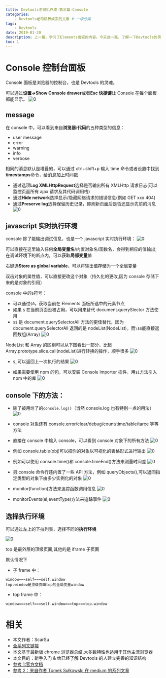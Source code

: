 ```yaml
---
title: Devtools老司机养成-第三篇-Console
categories:
    - Devtools老司机养成系列文章 # 一级分类
tags:
    - Devtools
date: 2019-01-20
description: 上一篇，学习了Elements面板的内容。今天这一篇，了解一下Devtools的灵魂人物：Console
toc: 1
---
```


# Console 控制台面板

Console 面板是浏览器的控制台，也是 Devtools 的灵魂。

可以通过**设置->Show Console drawer**或者**Esc 快捷键**让 Console 在每个面板都能显示。
![0](../images/devtools/100.png)

## message

在 console 中，可以看到来自**浏览器**/**代码**的五种类型的信息：

-   user message
-   error
-   warning
-   info
-   verbose

相同的消息默认是堆叠的，可以通过 ctrl+shift+p 输入 time 命令或者设置中找到**timestamps**命令，给消息加上时间戳

-   通过选项**Log XMLHttpRequest**选择是否输出所有 XMLHttp 请求日志(可以监控页面所有 ajax 请求及其代码调用栈)
-   通过**Hide network**选择显示/隐藏网络请求的错误信息(例如 GET xxx 404)
-   通过**Preserve log**选择保留历史记录，即刷新页面后是否还显示先前的消息
    ![0](../images/devtools/110.png)

## javascript 实时执行环境

console 除了能输出调试信息，也是一个 javascript 实时执行环境：
![0](../images/devtools/120.png)

可以直接在这里输入任何**全局变量名**/内置对象名/函数名，会得到相应的值输出;在调试环境下的断点内，可以获取**局部变量**值

右键选**Store as global variable**，可以将输出值存储为一个全局变量

双击对象的属性值，可以直接更改这个对象（持久化的更改,因为 console 存储下来的是对象的引用）

console 中的`$`符号：

-   可以通过`$0`，获取当前在 Elements 面板所选中的元素节点
-   如果 `$` 在当前页面没被占用，可以用来替代 document.querySlector 方法使用
-   `$$` 是 document.querySelectorAll 方法的更佳替代，因为 document.querySelectorAll 返回的是 nodeList(NodeList)，而`\$$`能直接返回数组(Array)
    ![0](../images/devtools/131.png)

NodeList 和 Array 的区别可以从下图看出一部分，比起 Array.prototype.slice.call(nodeList)进行转换的操作，顺手很多
![0](../images/devtools/130.png)

-   `$_`可以返回上一次执行的结果
    ![0](../images/devtools/132.png)

-   如果需要使用 npm 的包，可以安装 Console Importer 插件，用`$i`方法引入 npm 中的库
    ![0](../images/devtools/133.gif)

## console 下的方法：

-   除了被用烂了的`console.log()`（当然 console.log 也有特别一点的用法）
    ![0](../images/devtools/191.png)

-   console 对象还有 console.error/clear/debug/count/time/table/tarce 等等方法
-   直接在 console 中输入 console，可以看到 console 对象下的所有方法
    ![0](../images/devtools/140.png)

-   例如 console.table(obj)可以把你的对象以可视化的表格形式进行输出
    ![0](../images/devtools/135.gif)

-   例如可以使用 console.time()和 console.timeEnd()方法来测量时间差
    ![0](../images/devtools/160.png)

-   另:console 命令行还内置了一些 API 方法，例如 queryObjects(),可以返回指定类型的对象下由多少实例化的对象
    ![0](../images/devtools/170.png)

-   monitor(function)方法来追踪函数调用信息
    ![0](../images/devtools/180.png)

-   monitorEvents(el,eventType)方法来追踪事件
    ![0](../images/devtools/190.png)

## 选择执行环境

可以通过左上的下拉列表，选择不同的**执行环境**

![0](../images/devtools/120.png)

top 是最外层的顶级页面,其他的是 iframe 子页面

默认情况下

-   子 frame 中：

```
window===self===self.window
top.window是顶级页面top的全局变量window
```

-   top frame 中：

```
window===self===self.window===top===top.window
```

# 相关

-   本文作者：ScarSu
-   [全系列文链接](https://www.scarsu.com/categories/devtools%E8%80%81%E5%8F%B8%E6%9C%BA%E5%85%BB%E6%88%90%E7%B3%BB%E5%88%97%E6%96%87%E7%AB%A0/)
-   本文基于最新版 chrome 浏览器总结,大多数特性也适用于其他主流浏览器
-   本文目的：新手入门 & 给已经了解 Devtools 的人建立完善的知识结构
-   [参考 1:官方文档](https://developers.google.com/web/tools/chrome-devtools/)
-   [参考 2：来自作者 Tomek Sułkowski 在 medium 的系列文章](https://medium.com/@tomsu)
